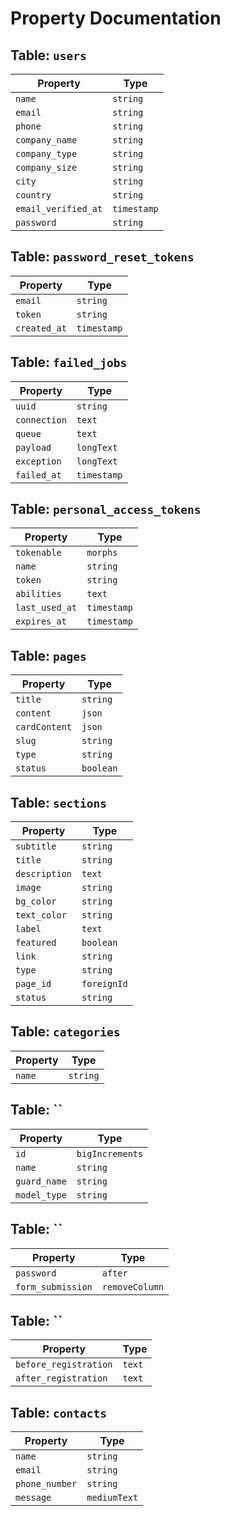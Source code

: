 # Property Documentation

## Table: `users`

| Property | Type |
| --- | --- |
| `name` | `string` |
| `email` | `string` |
| `phone` | `string` |
| `company_name` | `string` |
| `company_type` | `string` |
| `company_size` | `string` |
| `city` | `string` |
| `country` | `string` |
| `email_verified_at` | `timestamp` |
| `password` | `string` |

## Table: `password_reset_tokens`

| Property | Type |
| --- | --- |
| `email` | `string` |
| `token` | `string` |
| `created_at` | `timestamp` |

## Table: `failed_jobs`

| Property | Type |
| --- | --- |
| `uuid` | `string` |
| `connection` | `text` |
| `queue` | `text` |
| `payload` | `longText` |
| `exception` | `longText` |
| `failed_at` | `timestamp` |

## Table: `personal_access_tokens`

| Property | Type |
| --- | --- |
| `tokenable` | `morphs` |
| `name` | `string` |
| `token` | `string` |
| `abilities` | `text` |
| `last_used_at` | `timestamp` |
| `expires_at` | `timestamp` |

## Table: `pages`

| Property | Type |
| --- | --- |
| `title` | `string` |
| `content` | `json` |
| `cardContent` | `json` |
| `slug` | `string` |
| `type` | `string` |
| `status` | `boolean` |

## Table: `sections`

| Property | Type |
| --- | --- |
| `subtitle` | `string` |
| `title` | `string` |
| `description` | `text` |
| `image` | `string` |
| `bg_color` | `string` |
| `text_color` | `string` |
| `label` | `text` |
| `featured` | `boolean` |
| `link` | `string` |
| `type` | `string` |
| `page_id` | `foreignId` |
| `status` | `string` |

## Table: `categories`

| Property | Type |
| --- | --- |
| `name` | `string` |

## Table: ``

| Property | Type |
| --- | --- |
| `id` | `bigIncrements` |
| `name` | `string` |
| `guard_name` | `string` |
| `model_type` | `string` |

## Table: ``

| Property | Type |
| --- | --- |
| `password` | `after` |
| `form_submission` | `removeColumn` |

## Table: ``

| Property | Type |
| --- | --- |
| `before_registration` | `text` |
| `after_registration` | `text` |

## Table: `contacts`

| Property | Type |
| --- | --- |
| `name` | `string` |
| `email` | `string` |
| `phone_number` | `string` |
| `message` | `mediumText` |

